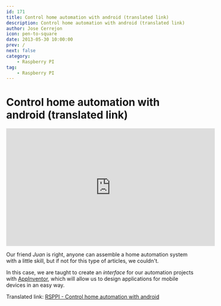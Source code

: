 ```yaml
---
id: 171
title: Control home automation with android (translated link)
description: Control home automation with android (translated link)
author: Jose Cerrejon
icon: pen-to-square
date: 2013-05-30 10:00:00
prev: /
next: false
category:
    - Raspberry PI
tag:
    - Raspberry PI
---
```


# Control home automation with android (translated link)

<iframe width="560" height="315" src="https://www.youtube.com/embed/Ak7H6-I-xA8" frameborder="0" allowfullscreen></iframe>

Our friend _Juan_ is right, anyone can assemble a home automation system with a little skill, but if not for this type of articles, we couldn't.

In this case, we are taught to create an _interface_ for our automation projects with [AppInventor](https://appinventor.mit.edu/), which will allow us to design applications for mobile devices in an easy way.

Translated link: [RSPPI - Control home automation with android](https://translate.google.com/translate?hl=es&sl=es&tl=en&u=http%3A%2F%2Frsppi.blogspot.com.es%2F2013%2F05%2Fcontrol-domotico-con-android.html)

